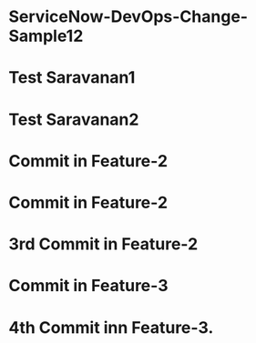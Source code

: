 # ServiceNow-DevOps-Change-Sample12
# Test Saravanan1
# Test Saravanan2
# Commit in Feature-2
# Commit in Feature-2
# 3rd Commit in Feature-2
# Commit in Feature-3
# 4th Commit inn Feature-3.
